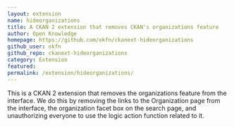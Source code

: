 ```yaml
---
layout: extension
name: hideorganizations
title: A CKAN 2 extension that removes CKAN's organizations feature
author: Open Knowledge
homepage: https://github.com/okfn/ckanext-hideorganizations
github_user: okfn
github_repo: ckanext-hideorganizations
category: Extension
featured: 
permalink: /extension/hideorganizations/
---
```



This is a CKAN 2 extension that removes the organizations feature from the
interface. We do this by removing the links to the Organization page from
the interface, the organization facet box on the search page, and unauthorizing
everyone to use the logic action function related to it.

